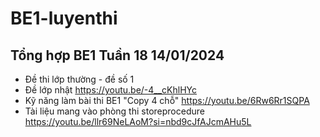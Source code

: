 # BE1-luyenthi
## Tổng hợp BE1 Tuần 18 14/01/2024
- Đề thi lớp thường - đề số 1
- Đề lớp nhật https://youtu.be/-4__cKhlHYc
- Kỹ năng làm bài thi BE1 "Copy 4 chỗ" https://youtu.be/6Rw6Rr1SQPA
- Tài liệu mang vào phòng thi storeprocedure https://youtu.be/llr69NeLAoM?si=nbd9cJfAJcmAHu5L

